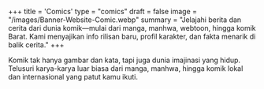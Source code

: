 +++
title = 'Comics'
type = "comics"
draft = false
image = "/images/Banner-Website-Comic.webp"
summary = "Jelajahi berita dan cerita dari dunia komik—mulai dari manga, manhwa, webtoon, hingga komik Barat. Kami menyajikan info rilisan baru, profil karakter, dan fakta menarik di balik cerita."
+++

Komik tak hanya gambar dan kata, tapi juga dunia imajinasi yang hidup. Telusuri karya-karya luar biasa dari manga, manhwa, hingga komik lokal dan internasional yang patut kamu ikuti.